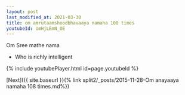 ```yaml
---
layout: post
last_modified_at: 2021-03-30
title: om amrutaamshoodbhavaaya namaha 108 times
youtubeId: UmHjLEmN_OE
---
```

 
 
Om Sree mathe nama 
 
 -  Who is richly intelligent 
 
  
 
  
 
 
 
 
 
 


{% include youtubePlayer.html id=page.youtubeId %}
 
[Next]({{ site.baseurl }}{% link  split2/_posts/2015-11-28-Om anayaaya namaha  108 times.md%})
 
